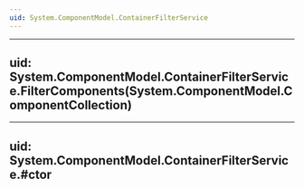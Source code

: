 ```yaml
---
uid: System.ComponentModel.ContainerFilterService
---
```


---
uid: System.ComponentModel.ContainerFilterService.FilterComponents(System.ComponentModel.ComponentCollection)
---

---
uid: System.ComponentModel.ContainerFilterService.#ctor
---
